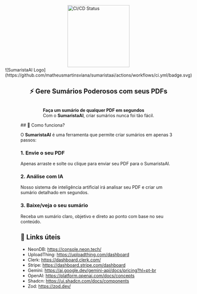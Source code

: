 <div style="display: flex; align-items: center; justify-content: center; flex-direction: column;">
<img src="https://sumaristaai.vercel.app/SumaristaAI-logo.webp" alt="CI/CD Status" width="200" height="200" />
![SumaristaAI Logo](https://github.com/matheusmartinsviana/sumaristaai/actions/workflows/ci.yml/badge.svg)

## ⚡ Gere Sumários Poderosos com seus PDFs

**Faça um sumário de qualquer PDF em segundos**  
Com o **SumaristaAI**, criar sumários nunca foi tão fácil.
</div>
## 🚀 Como funciona?

O **SumaristaAI** é uma ferramenta que permite criar sumários em apenas 3 passos:

### 1. Envie o seu PDF  
Apenas arraste e solte ou clique para enviar seu PDF para o SumaristaAI.

### 2. Análise com IA  
Nosso sistema de inteligência artificial irá analisar seu PDF e criar um sumário detalhado em segundos.

### 3. Baixe/veja o seu sumário  
Receba um sumário claro, objetivo e direto ao ponto com base no seu conteúdo.

## 🔗 Links úteis
- NeonDB: https://console.neon.tech/
- UploadThing: https://uploadthing.com/dashboard
- Clerk: https://dashboard.clerk.com/
- Stripe: https://dashboard.stripe.com/dashboard
- Gemini: https://ai.google.dev/gemini-api/docs/pricing?hl=pt-br
- OpenAI: https://platform.openai.com/docs/concepts
- Shadcn: https://ui.shadcn.com/docs/components
- Zod: https://zod.dev/ 
